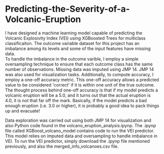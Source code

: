 # Predicting-the-Severity-of-a-Volcanic-Eruption
I have designed a machine learning model capable of predicting the Volcanic Explosivity Index (VEI) using XGBoosted Trees for multiclass classificaiton.
The outcome variable dataset for this project has an imbalance among its levels and some of the input features have missing data.  
To handle the imbalance in the outcome varible, I employ a simple oversampling technique to ensure that each outcome class has the same number of observations.
Missing data was imputed using JMP 14.
JMP 14 was also used for visualization tasks.
Additionally, to compute accuracy, I employ a one-off accuracy metric.
This one-off accuracy allows a predicted value to be considered 'correct' if it is within one unit of the true outcome.
The thought process behind one-off accuracy is that if my model predicts a volcanic eruption will be a 5.0, and it turns out that the actual eruption is 4.0, it is not that far off the mark.
Basically, if the model predicts a bad enough eruption (i.e. 3.0 or higher), it is probably a good idea to pack things up and evacuate!

Data exploration was carried out using both JMP 14 for visualization and also Python code found in the volcano_eruption_analysis.ipynp.
The .ipynp file called XGBoost_volcano_model contains code to run the VEI predictor.
This model relies on imputed data and oversampling to handle imbalance in VEI.
To run the VEI predictor, simply download the .ipynp file mentioned previously,  and also the merged_info_volcanoes.csv file.
